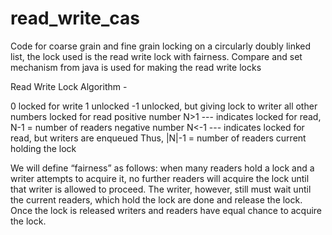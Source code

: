 read_write_cas
==============

Code for coarse grain and fine grain locking on a circularly doubly linked list, the lock used is the read write lock with fairness. Compare and set mechanism from java is used for making the read write locks

Read Write Lock Algorithm - 

0 locked for write
1 unlocked
-1 unlocked, but giving lock to writer
all other numbers locked for read
positive number N>1  --- indicates locked for read, N-1 = number of readers
negative number N<-1 --- indicates locked for read, but writers are enqueued
 Thus, |N|-1 = number of readers current holding the lock

We will define “fairness” as follows: when many readers hold a lock and a writer attempts to acquire it, no further readers will acquire the lock until that writer is allowed to proceed. The writer, however, still must wait until the current readers, which hold the lock are done and release the lock.  Once the lock is released writers and readers have equal chance to acquire the lock.  



